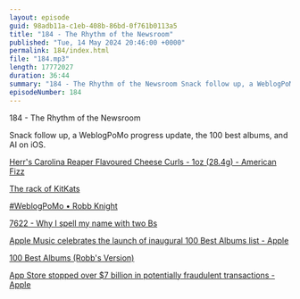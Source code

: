 ```yaml
---
layout: episode
guid: 98adb11a-c1eb-408b-86bd-0f761b0113a5
title: "184 - The Rhythm of the Newsroom"
published: "Tue, 14 May 2024 20:46:00 +0000"
permalink: 184/index.html
file: "184.mp3"
length: 17772027
duration: 36:44
summary: "184 - The Rhythm of the Newsroom Snack follow up, a WeblogPoMo progress update, the 100 best albums, and AI on iOS."
episodeNumber: 184
---
```


184 - The Rhythm of the Newsroom

Snack follow up, a WeblogPoMo progress update, the 100 best albums, and AI on iOS.

[Herr's Carolina Reaper Flavoured Cheese Curls - 1oz (28.4g) - American Fizz](https://americansweets.co.uk/snacks-and-chips/crisps-and-chips/herr-s-carolina-reaper-flavoured-cheese-curls-1oz-28-4g-html)

[The rack of KitKats](https://cdn.macstories.net/ruminate/johns-kit-kat-snacks.jpg)

[#WeblogPoMo • Robb Knight](https://rknight.me/blog/tags/weblogpomo/)

[7622 - Why I spell my name with two Bs](https://rknight.me/blog/7622/)

[Apple Music celebrates the launch of inaugural 100 Best Albums list - Apple](https://www.apple.com/newsroom/2024/05/apple-music-celebrates-the-launch-of-inaugural-100-best-albums-list/?1715605182)

[100 Best Albums (Robb's Version)](https://rknight.me/blog/100-best-albums-robbs-version/)

[App Store stopped over $7 billion in potentially fraudulent transactions - Apple](https://www.apple.com/newsroom/2024/05/app-store-stopped-over-7-billion-usd-in-potentially-fraudulent-transactions/)
